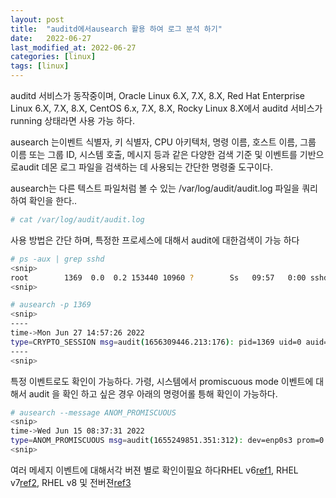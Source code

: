 ```yaml
---
layout: post
title:  "auditd에서ausearch 활용 하여 로그 분석 하기"
date:   2022-06-27
last_modified_at: 2022-06-27
categories: [linux]
tags: [linux]
---
```


auditd 서비스가 동작중이며, Oracle Linux 6.X, 7.X, 8.X, Red Hat Enterprise Linux 6.X, 7.X, 8.X, 
CentOS 6.x, 7.X, 8.X, Rocky Linux 8.X에서 auditd 서비스가 running 상태라면 사용 가능 하다.

ausearch 는이벤트 식별자, 키 식별자, CPU 아키텍처, 명령 이름, 호스트 이름, 그룹 이름 또는 그룹 ID, 시스템 호출, 
메시지 등과 같은 다양한 검색 기준 및 이벤트를 기반으로audit 데몬 로그 파일을 검색하는 데 사용되는 간단한 명령줄 도구이다.


ausearch는 다른 텍스트 파일처럼 볼 수 있는 /var/log/audit/audit.log 파일을 쿼리하여 확인을 한다..
```sh
# cat /var/log/audit/audit.log
```

사용 방법은 간단 하며, 특정한 프로세스에 대해서 audit에 대한검색이  가능 하다

```sh
# ps -aux | grep sshd
<snip>
root        1369  0.0  0.2 153440 10960 ?        Ss   09:57   0:00 sshd: root [priv]
<snip>

# ausearch -p 1369 
<snip>
----
time->Mon Jun 27 14:57:26 2022
type=CRYPTO_SESSION msg=audit(1656309446.213:176): pid=1369 uid=0 auid=0 ses=1 subj=system_u:system_r:sshd_t:s0-s0:c0.c1023 msg='op=start direction=from-client cipher=aes256-ctr ksize=256 mac=hmac-sha2-256 pfs=curve25519-sha256 spid=1384 suid=0 rport=55310 laddr=192.168.219.154 lport=22  exe="/usr/sbin/sshd" hostname=? addr=192.168.219.9 terminal=? res=success'
----
<snip>

```

특정 이벤트로도 확인이 가능하다. 가령, 시스템에서 promiscuous mode 이벤트에 대해서 audit 을 확인 하고 싶은 경우 
아래의 명령어롤 틍해 확인이 가능하다.

```sh
# ausearch --message ANOM_PROMISCUOUS
<snip>
time->Wed Jun 15 08:37:31 2022
type=ANOM_PROMISCUOUS msg=audit(1655249851.351:312): dev=enp0s3 prom=0 old_prom=256 auid=0 uid=72 gid=72 ses=7
<snip>
```

여러 메세지 이벤트에 대해서각 버젼 별로 확인이필요 하다RHEL v6[ref1], RHEL v7[ref2], RHEL v8 및 전버젼[ref3]

[ref1]:https://access.redhat.com/documentation/en-us/red_hat_enterprise_linux/6/html/security_guide/sec-audit_record_types
[ref2]:https://access.redhat.com/documentation/en-us/red_hat_enterprise_linux/7/html/security_guide/sec-understanding_audit_log_files
[ref3]:https://access.redhat.com/articles/4409591
